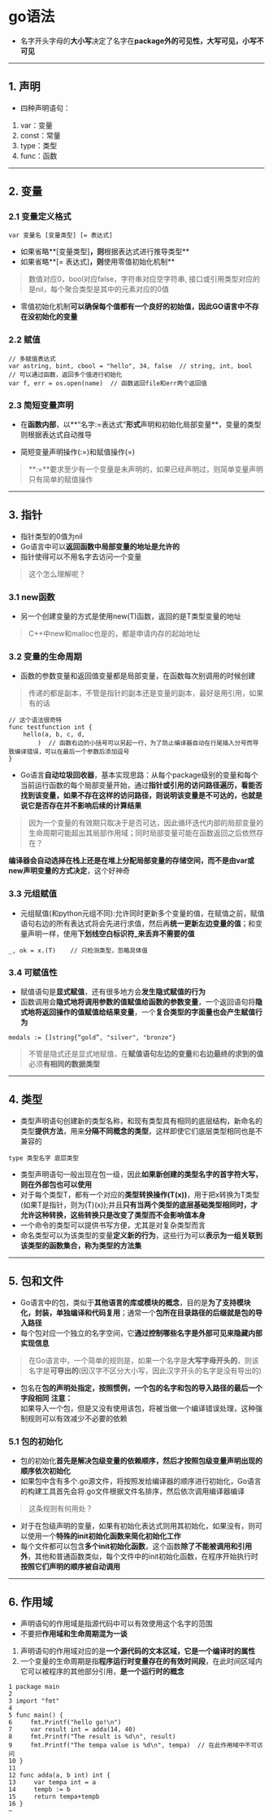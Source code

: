 # go语法
- 名字开头字母的**大小写**决定了名字在**package外的可见性，大写可见，小写不可见**
------
## 1. 声明
- 四种声明语句：
1. var：变量       
2. const：常量     
3. type：类型    
4. func：函数    

------
## 2. 变量
### 2.1 变量定义格式
```
var 变量名 [变量类型] [= 表达式]
```
- 如果省略**[变量类型]**，则**根据表达式进行推导类型**
- 如果省略**[= 表达式]**，则**使用零值初始化机制**
> 数值对应0，bool对应false，字符串对应空字符串, 接口或引用类型对应的是nil，每个聚合类型是其中的元素对应的0值

- 零值初始化机制**可以确保每个值都有一个良好的初始值，因此GO语言中不存在没初始化的变量**

### 2.2 赋值
```
// 多赋值表达式
var astring, bint, cbool = "hello", 34, false  // string, int, bool
// 可以通过函数，返回多个值进行初始化
var f, err = os.open(name)  // 函数返回file和err两个返回值
```

### 2.3 简短变量声明

- 在**函数内部**，以**“名字:=表达式”**形式**声明和初始化局部变量**，变量的类型则根据表达式自动推导

- 简短变量声明操作(:=)和赋值操作(=)
> **:=**要求至少有一个变量是未声明的，如果已经声明过，则简单变量声明只有简单的赋值操作

------
## 3. 指针
- 指针类型的0值为nil
- Go语言中可以**返回函数中局部变量的地址是允许的**
- 指针使得可以不用名字去访问一个变量
> 这个怎么理解呢？

### 3.1 new函数
- 另一个创建变量的方式是使用new(T)函数，返回的是T类型变量的地址
> C++中new和malloc也是的，都是申请内存的起始地址


### 3.2 变量的生命周期
- 函数的参数变量和返回值变量都是局部变量，在函数每次别调用的时候创建
> 传递的都是副本，不管是指针的副本还是变量的副本，最好是用引用，如果有的话

```
// 这个语法很奇特
func testfunction int {
    hello(a, b, c, d,
        )  // 函数右边的小括号可以另起一行，为了防止编译器自动在行尾插入分号而导致编译错误，可以在最后一个参数后添加逗号
}
```

- Go语言**自动垃圾回收器**，基本实现思路：从每个package级别的变量和每个当前运行函数的每个局部变量开始，通过**指针或引用的访问路径遍历，看能否找到该变量，如果不存在这样的访问路径，则说明该变量是不可达的，也就是说它是否存在并不影响后续的计算结果**
> 因为一个变量的有效期只取决于是否可达，因此循环迭代内部的局部变量的生命周期可能超出其局部作用域；同时局部变量可能在函数返回之后依然存在？

**编译器会自动选择在栈上还是在堆上分配局部变量的存储空间，而不是由var或new声明变量的方式决定**，这个好神奇

### 3.3 元组赋值
- 元组赋值(和python元组不同):允许同时更新多个变量的值，在赋值之前，赋值语句右边的所有表达式将会先进行求值，然后再**统一更新左边变量的值**；和变量声明一样，使用**下划线空白标识符_来丢弃不需要的值**

```
_, ok = x.(T)    // 只检测类型，忽略具体值
```

### 3.4 可赋值性
- 赋值语句是**显式赋值**，还有很多地方会**发生隐式赋值的行为**
- 函数调用会**隐式地将调用参数的值赋值给函数的参数变量**，一个返回语句将**隐式地将返回操作的值赋值给结果变量**，一个**复合类型的字面量也会产生赋值行为**
```
medals := []string{“gold”, "silver", "bronze"}
```
> 不管是隐式还是显式地赋值，在**赋值语句左边的变量**和**右边最终的求到的值**必须**有相同的数据类型**

------
## 4. 类型
- 类型声明语句创建新的类型名称，和现有类型具有相同的底层结构，新命名的类型**提供方法**，用来**分隔不同概念的类型**，这样即使它们底层类型相同也是不兼容的

```
type 类型名字 底层类型

```
- 类型声明语句一般出现在包一级，因此**如果新创建的类型名字的首字符大写，则在外部包也可以使用**
- 对于每个类型T，都有一个对应的**类型转换操作(T(x))**，用于把x转换为T类型(如果T是指针，则为(T)(x));并且**只有当两个类型的底层基础类型相同时，才允许这种转换，这些转换只是改变了类型而不会影响值本身**
- 一个命令的类型可以提供书写方便，尤其是对复杂类型而言
- 命名类型可以为该类型的变量**定义新的行为**，这些行为可以**表示为一组关联到该类型的函数集合，称为类型的方法集**

------
## 5. 包和文件
- Go语言中的包，类似于**其他语言的库或模块的概念**，目的是**为了支持模块化，封装，单独编译和代码复用**；通常一个**包所在目录路径的后缀就是包的导入路径**
- 每个包对应一个独立的名字空间，它**通过控制哪些名字是外部可见来隐藏内部实现信息**
> 在Go语言中，一个简单的规则是，如果一个名字是**大写字母开头的**，则该名字是**可导出的**(因汉字不区分大小写，因此汉字开头的名字是没有导出的)
- 包名在**包的声明处指定，按照惯例，一个包的名字和包的导入路径的最后一个字段相同**
**注意：**        
如果导入一个包，但是又没有使用该包，将被当做一个编译错误处理，这种强制规则可以有效减少不必要的依赖

### 5.1 包的初始化
- 包的初始化**首先是解决包级变量的依赖顺序，然后才按照包级变量声明出现的顺序依次初始化**
- 如果包中含有多个.go源文件，将按照发给编译器的顺序进行初始化，Go语言的构建工具首先会将.go文件根据文件名排序，然后依次调用编译器编译
> 这条规则有何用处？

- 对于在包级声明的变量，如果有初始化表达式则用其初始化，如果没有，则可以使用一个**特殊的init初始化函数来简化初始化工作**
- 每个文件都可以包含**多个init初始化函数**，这个函数**除了不能被调用和引用外**，其他和普通函数类似，每个文件中的init初始化函数，在程序开始执行时**按照它们声明的顺序被自动调用**

------
## 6. 作用域
- 声明语句的作用域是指源代码中可以有效使用这个名字的范围
- 不要把**作用域和生命周期混为一谈**
1. 声明语句的作用域对应的是**一个源代码的文本区域，它是一个编译时的属性**
2. 一个变量的生命周期是指**程序运行时变量存在的有效时间段**，在此时间区域内它可以被程序的其他部分引用，**是一个运行时的概念**

```
1 package main
2
3 import "fmt"
4
5 func main() {
6     fmt.Printf("hello go!\n")
7     var result int = adda(14, 40)
8     fmt.Printf("The result is %d\n", result)
9     fmt.Printf("The tempa value is %d\n", tempa)  // 在此作用域中不可访问
10 }
11
12 func adda(a, b int) int {
13     var tempa int = a
14     tempb := b
15     return tempa+tempb
16 }
~     
```
